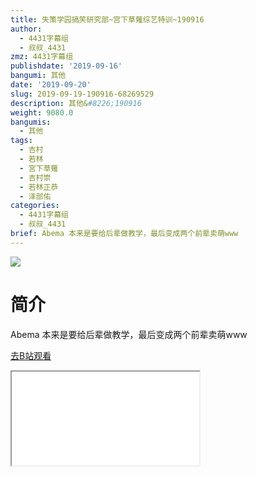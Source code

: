 ```yaml
---
title: 失策学园搞笑研究部~宫下草薙综艺特训~190916
author:
  - 4431字幕组
  - 叔叔_4431
zmz: 4431字幕组
publishdate: '2019-09-16'
bangumi: 其他
date: '2019-09-20'
slug: 2019-09-19-190916-68269529
description: 其他&#8226;190916
weight: 9080.0
bangumis:
  - 其他
tags:
  - 吉村
  - 若林
  - 宮下草薙
  - 吉村崇
  - 若林正恭
  - 泽部佑
categories:
  - 4431字幕组
  - 叔叔_4431
brief: Abema 本来是要给后辈做教学，最后变成两个前辈卖萌www
---
```

![](https://raw.githubusercontent.com/tcgriffith/owaraisite/master/static/tmpimg/216344d5c51ab9b08e084c1d3380e5ef86fa6ca0.jpg.480.jpg)
# 简介  
Abema
本来是要给后辈做教学，最后变成两个前辈卖萌www  

[去B站观看](https://www.bilibili.com/video/av68269529/)
<div class ="resp-container"><iframe class="testiframe" src="//player.bilibili.com/player.html?aid=68269529"", scrolling="no", allowfullscreen="true" > </iframe></div> 
